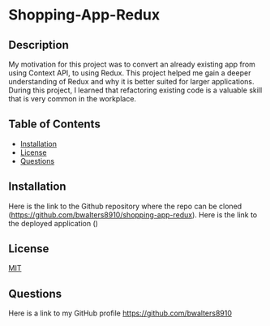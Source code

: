 # Shopping-App-Redux

## Description

My motivation for this project was to convert an already existing app from using Context API, to using Redux. This project helped me gain a deeper understanding of Redux and why it is better suited for larger applications. During this project, I learned that refactoring existing code is a valuable skill that is very common in the workplace.

## Table of Contents

- [Installation](#installation)
- [License](#license)
- [Questions](#questions)

## Installation

Here is the link to the Github repository where the repo can be cloned (https://github.com/bwalters8910/shopping-app-redux). Here is the link to the deployed application ()

## License

[MIT](https://choosealicense.com/licenses/mit/)

## Questions

Here is a link to my GitHub profile https://github.com/bwalters8910
